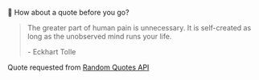 📣 How about a quote before you go?

> The greater part of human pain is unnecessary. It is self-created as long as the unobserved mind runs your life.
>
> <p>- Eckhart Tolle</p>

Quote requested from [Random Quotes API](https://github.com/lukePeavey/quotable)
